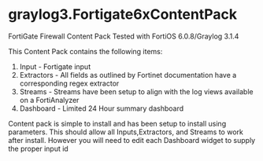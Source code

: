 # graylog3.Fortigate6xContentPack
FortiGate Firewall Content Pack Tested with FortiOS 6.0.8/Graylog 3.1.4

This Content Pack contains the following items:
  1. Input - Fortigate input
  2. Extractors - All fields as outlined by Fortinet documentation have a corresponding regex extractor
  3. Streams - Streams have been setup to align with the log views available on a FortiAnalyzer
  4. Dashboard - Limited 24 Hour summary dashboard

Content pack is simple to install and has been setup to install using parameters.  This should allow all Inputs,Extractors, and Streams to work after install.  However you will need to edit each Dashboard widget to supply the proper input id
